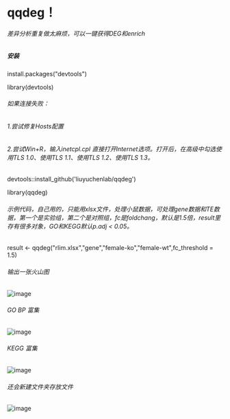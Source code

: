 # qqdeg！ 
###### 差异分析重复做太麻烦，可以一键获得DEG和enrich
##### 安装

install.packages("devtools")

library(devtools)  

###### 如果连接失败：  
###### 1.尝试修复Hosts配置  
###### 2.尝试Win+R，输入inetcpl.cpl 直接打开Internet选项。打开后，在高级中勾选使用TLS 1.0、使用TLS 1.1、使用TLS 1.2、使用TLS 1.3。

devtools::install_github('liuyuchenlab/qqdeg')  


library(qqdeg)  

###### 示例代码，自己用的，只能用xlsx文件，处理小鼠数据，可处理gene数据和TE数据，第一个是实验组，第二个是对照组，fc是foldchang，默认是1.5倍，result里存有很多对象，GO和KEGG默认p.adj < 0.05。

result <- qqdeg("rlim.xlsx","gene","female-ko","female-wt",fc_threshold = 1.5)

###### 输出一张火山图
![image](https://github.com/user-attachments/assets/8443dde9-1d17-47a0-bcff-d22ea42c6b49)

###### GO BP 富集
![image](https://github.com/user-attachments/assets/612d569c-f38d-4bd3-902d-a6b0ed72022a)

###### KEGG 富集
![image](https://github.com/user-attachments/assets/246a62b7-0951-4246-88a9-e8083a37bc60)

###### 还会新建文件夹存放文件
![image](https://github.com/user-attachments/assets/4e87eed0-7c75-4008-92e2-0123e2cafec6)











